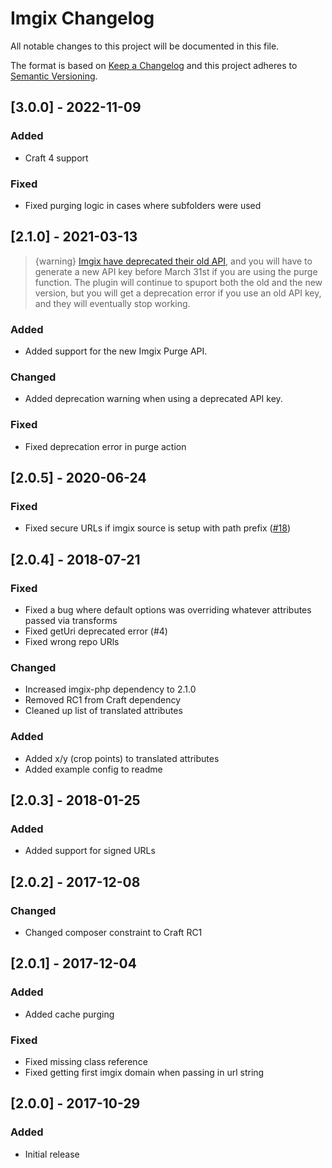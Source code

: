 # Imgix Changelog

All notable changes to this project will be documented in this file.

The format is based on [Keep a Changelog](http://keepachangelog.com/) and this project adheres to [Semantic Versioning](http://semver.org/).

## [3.0.0] - 2022-11-09

### Added
- Craft 4 support

### Fixed
- Fixed purging logic in cases where subfolders were used

## [2.1.0] - 2021-03-13

> {warning} [Imgix have deprecated their old API](https://blog.imgix.com/2020/10/16/api-deprecation), and you will have to generate a new API key before March 31st if you are using the purge function. The plugin will continue to spuport both the old and the new version, but you will get a deprecation error if you use an old API key, and they will eventually stop working.

### Added
- Added support for the new Imgix Purge API.

### Changed
- Added deprecation warning when using a deprecated API key.

### Fixed
- Fixed deprecation error in purge action

## [2.0.5] - 2020-06-24
### Fixed
- Fixed secure URLs if imgix source is setup with path prefix ([#18](https://github.com/sjelfull/craft3-imgix/pull/18))

## [2.0.4] - 2018-07-21
### Fixed
- Fixed a bug where default options was overriding whatever attributes passed via transforms
- Fixed getUri deprecated error (#4)
- Fixed wrong repo URls

### Changed
- Increased imgix-php dependency to 2.1.0
- Removed RC1 from Craft dependency
- Cleaned up list of translated attributes

### Added
- Added x/y (crop points) to translated attributes
- Added example config to readme

## [2.0.3] - 2018-01-25
### Added
- Added support for signed URLs

## [2.0.2] - 2017-12-08
### Changed
- Changed composer constraint to Craft RC1

## [2.0.1] - 2017-12-04
### Added
- Added cache purging

### Fixed
- Fixed missing class reference
- Fixed getting first imgix domain when passing in url string 

## [2.0.0] - 2017-10-29
### Added
- Initial release
